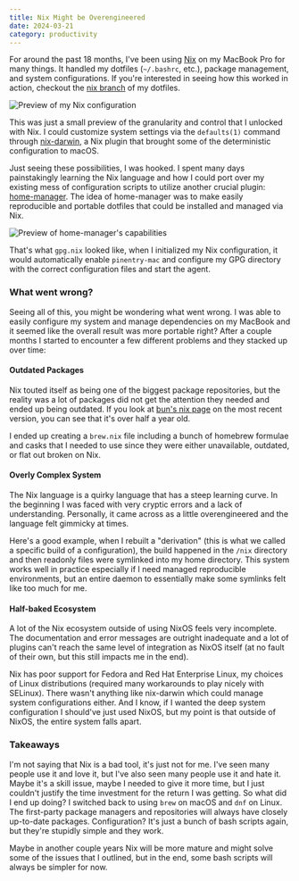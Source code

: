 ```yaml
---
title: Nix Might be Overengineered
date: 2024-03-21
category: productivity
---
```


For around the past 18 months, I've been using [Nix](https://nixos.org) on my MacBook Pro for many things.
It handled my dotfiles (`~/.bashrc`, etc.), package management, and system configurations.
If you're interested in seeing how this worked in action, checkout the [nix branch](https://github.com/tale/dotfiles/tree/nix) of my dotfiles.

![Preview of my Nix configuration](/posts/nix-preview.png)

This was just a small preview of the granularity and control that I unlocked with Nix.
I could customize system settings via the `defaults(1)` command through [nix-darwin](https://github.com/LnL7/nix-darwin), a Nix plugin that brought some of the deterministic configuration to macOS.

Just seeing these possibilities, I was hooked. I spent many days painstakingly learning the Nix language and how I could port over my existing mess of configuration scripts to utilize another crucial plugin: [home-manager](https://github.com/nix-community/home-manager). The idea of home-manager was to make easily reproducible and portable dotfiles that could be installed and managed via Nix.

![Preview of home-manager's capabilities](/posts/home-manager-preview.png)

That's what `gpg.nix` looked like, when I initialized my Nix configuration, it would automatically enable `pinentry-mac` and configure my GPG directory with the correct configuration files and start the agent.

### What went wrong?

Seeing all of this, you might be wondering what went wrong. I was able to easily configure my system and manage dependencies on my MacBook and it seemed like the overall result was more portable right? After a couple months I started to encounter a few different problems and they stacked up over time:

#### Outdated Packages
Nix touted itself as being one of the biggest package repositories, but the reality was a lot of packages did not get the attention they needed and ended up being outdated. If you look at [bun's nix page](https://search.nixos.org/packages?channel=23.11&show=bun) on the most recent version, you can see that it's over half a year old.

I ended up creating a `brew.nix` file including a bunch of homebrew formulae and casks that I needed to use since they were either unavailable, outdated, or flat out broken on Nix.

#### Overly Complex System
The Nix language is a quirky language that has a steep learning curve. In the beginning I was faced with very cryptic errors and a lack of understanding. Personally, it came across as a little overengineered and the language felt gimmicky at times.

Here's a good example, when I rebuilt a "derivation" (this is what we called a specific build of a configuration), the build happened in the `/nix` directory and then readonly files were symlinked into my home directory. This system works well in practice especially if I need managed reproducible environments, but an entire daemon to essentially make some symlinks felt like too much for me.

#### Half-baked Ecosystem
A lot of the Nix ecosystem outside of using NixOS feels very incomplete. The documentation and error messages are outright inadequate and a lot of plugins can't reach the same level of integration as NixOS itself (at no fault of their own, but this still impacts me in the end).

Nix has poor support for Fedora and Red Hat Enterprise Linux, my choices of Linux distributions (required many workarounds to play nicely with SELinux). There wasn't anything like nix-darwin which could manage system configurations either. And I know, if I wanted the deep system configuration I should've just used NixOS, but my point is that outside of NixOS, the entire system falls apart.

### Takeaways

I'm not saying that Nix is a bad tool, it's just not for me.
I've seen many people use it and love it, but I've also seen many people use it and hate it.
Maybe it's a skill issue, maybe I needed to give it more time, but I just couldn't justify the time investment for the return I was getting.
So what did I end up doing? I switched back to using `brew` on macOS and `dnf` on Linux.
The first-party package managers and repositories will always have closely up-to-date packages.
Configuration? It's just a bunch of bash scripts again, but they're stupidly simple and they work.

Maybe in another couple years Nix will be more mature and might solve some of the issues that I outlined, but in the end, some bash scripts will always be simpler for now.
